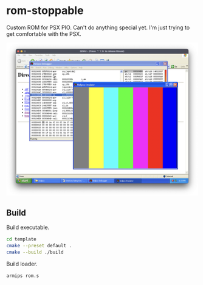 # rom-stoppable

Custom ROM for PSX PIO. Can't do anything special yet. I'm just trying to get
comfortable with the PSX.

![Screenshot of rendered rectangles in emulator](Screenshot%202023-11-20%20at%2019.19.58.png)

## Build

Build executable.

```sh
cd template
cmake --preset default .
cmake --build ./build
```

Build loader.

```sh
armips rom.s
```
